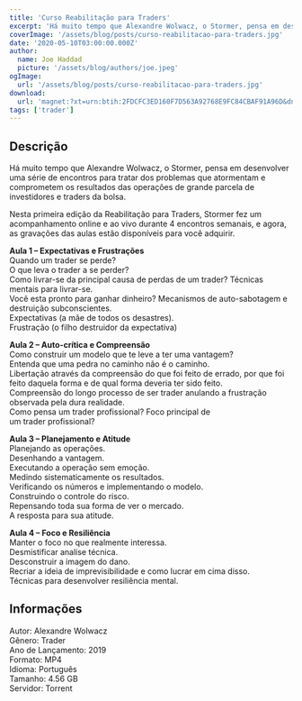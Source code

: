 ```yaml
---
title: 'Curso Reabilitação para Traders'
excerpt: 'Há muito tempo que Alexandre Wolwacz, o Stormer, pensa em desenvolver uma série de encontros para tratar dos problemas que atormentam e comprometem os resultados das operações de grande parcela de investidores e traders da bolsa.  Nesta primeira edição da Reabilitação para Traders, St'
coverImage: '/assets/blog/posts/curso-reabilitacao-para-traders.jpg'
date: '2020-05-10T03:00:00.000Z'
author:
  name: Joe Haddad
  picture: '/assets/blog/authors/joe.jpeg'
ogImage:
  url: '/assets/blog/posts/curso-reabilitacao-para-traders.jpg'
download:
  url: 'magnet:?xt=urn:btih:2FDCFC3ED160F7D563A92768E9FC84CBAF91A96D&dn=Stormer%20-%20Reabilita%c3%a7%c3%a3o%20para%20Traders&tr=udp%3a%2f%2ftracker.openbittorrent.com%3a1337%2fannounce&tr=udp%3a%2f%2ftracker.opentrackr.org%3a1337%2fannounce'
tags: ['trader']
---
```

<h2>Descrição</h2>
<p></p><p>Há muito tempo que Alexandre Wolwacz, o Stormer, pensa em desenvolver uma série de encontros para tratar dos problemas que atormentam e comprometem os resultados das operações de grande parcela de investidores e traders da bolsa.</p><p>Nesta primeira edição da Reabilitação para Traders, Stormer fez um acompanhamento online e ao vivo durante 4 encontros semanais, e agora, as gravações das aulas estão disponíveis para você adquirir.</p><p><strong>Aula 1 – Expectativas e Frustrações</strong><br/>Quando um trader se perde?<br/>O que leva o trader a se perder?<br/>Como livrar-se da principal causa de perdas de um trader? Técnicas mentais para livrar-se.<br/>Você esta pronto para ganhar dinheiro? Mecanismos de auto-sabotagem e destruição subconscientes.<br/>Expectativas (a mãe de todos os desastres).<br/>Frustração (o filho destruidor da expectativa)</p><p><strong>Aula 2 – Auto-crítica e Compreensão</strong><br/>Como construir um modelo que te leve a ter uma vantagem?<br/>Entenda que uma pedra no caminho não é o caminho.<br/>Libertação através da compreensão do que foi feito de errado, por que foi feito daquela forma e de qual forma deveria ter sido feito.<br/>Compreensão do longo processo de ser trader anulando a frustração observada pela dura realidade.<br/>Como pensa um trader profissional? Foco principal de um trader profissional?</p><p><strong>Aula 3 – Planejamento e Atitude</strong><br/>Planejando as operações.<br/>Desenhando a vantagem.<br/>Executando a operação sem emoção.<br/>Medindo sistematicamente os resultados.<br/>Verificando os números e implementando o modelo.<br/>Construindo o controle do risco.<br/>Repensando toda sua forma de ver o mercado.<br/>A resposta para sua atitude.</p><p><strong>Aula 4 – Foco e Resiliência</strong><br/>Manter o foco no que realmente interessa.<br/>Desmistificar analise técnica.<br/>Desconstruir a imagem do dano.<br/>Recriar a ideia de imprevisibilidade e como lucrar em cima disso.<br/>Técnicas para desenvolver resiliência mental.</p><h2>Informações</h2><p>Autor: Alexandre Wolwacz<br/>Gênero: Trader<br/>Ano de Lançamento: 2019<br/>Formato: MP4<br/>Idioma: Português<br/>Tamanho: 4.56 GB<br/>Servidor: Torrent</p>